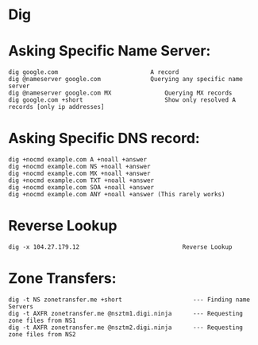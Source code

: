 Dig
===


Asking Specific Name Server:
===================

	dig google.com 							A record
	dig @nameserver google.com 				Querying any specific name server
	dig @nameserver google.com MX 				Querying MX records
	dig google.com +short 						Show only resolved A records [only ip addresses]


Asking Specific DNS record:
==================

	dig +nocmd example.com A +noall +answer
	dig +nocmd example.com NS +noall +answer
	dig +nocmd example.com MX +noall +answer
	dig +nocmd example.com TXT +noall +answer
	dig +nocmd example.com SOA +noall +answer
	dig +nocmd example.com ANY +noall +answer (This rarely works)



Reverse Lookup
===========
	dig -x 104.27.179.12                             Reverse Lookup


Zone Transfers:
==========
	dig -t NS zonetransfer.me +short					---	Finding name Servers
	dig -t AXFR zonetransfer.me @nsztm1.digi.ninja 		---	Requesting zone files from NS1
	dig -t AXFR zonetransfer.me @nsztm2.digi.ninja		---	Requesting zone files from NS2


